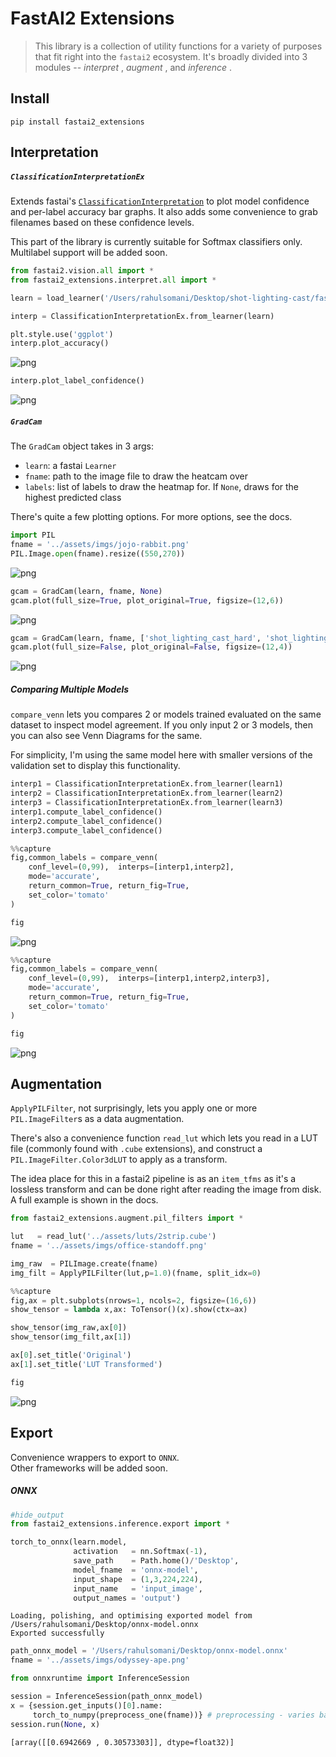 # FastAI2 Extensions
> This library is a collection of utility functions for a variety of purposes that fit right into the `fastai2` ecosystem. It's broadly divided into 3 modules -- _interpret_ , _augment_ , and _inference_ . 


## Install

`pip install fastai2_extensions`

## Interpretation

##### `ClassificationInterpretationEx`

Extends fastai's [`ClassificationInterpretation`](https://github.com/fastai/fastai2/blob/master/fastai2/interpret.py#L48) to plot model confidence and per-label accuracy bar graphs. It also adds some convenience to grab filenames based on these confidence levels.

This part of the library is currently suitable for Softmax classifiers only. Multilabel support will be added soon.

```python
from fastai2.vision.all import *
from fastai2_extensions.interpret.all import *
```

```python
learn = load_learner('/Users/rahulsomani/Desktop/shot-lighting-cast/fastai2-110-epoch-model.pkl')
```

```python
interp = ClassificationInterpretationEx.from_learner(learn)
```





```python
plt.style.use('ggplot')
interp.plot_accuracy()
```


![png](docs/images/output_7_0.png)


```python
interp.plot_label_confidence()
```


![png](docs/images/output_8_0.png)


##### `GradCam`

The `GradCam` object takes in 3 args:
* `learn`: a fastai `Learner`
* `fname`: path to the image file to draw the heatcam over
* `labels`: list of labels to draw the heatmap for. If `None`, draws for the highest predicted class

There's quite a few plotting options. For more options, see the docs.

```python
import PIL
fname = '../assets/imgs/jojo-rabbit.png'
PIL.Image.open(fname).resize((550,270))
```




![png](docs/images/output_10_0.png)



```python
gcam = GradCam(learn, fname, None)
gcam.plot(full_size=True, plot_original=True, figsize=(12,6))
```






![png](docs/images/output_11_1.png)


```python
gcam = GradCam(learn, fname, ['shot_lighting_cast_hard', 'shot_lighting_cast_soft'])
gcam.plot(full_size=False, plot_original=False, figsize=(12,4))
```


![png](docs/images/output_12_0.png)


##### Comparing Multiple Models

`compare_venn` lets you compares 2 or models trained evaluated on the same dataset to inspect model agreement. If you only input 2 or 3 models, then you can also see Venn Diagrams for the same.

For simplicity, I'm using the same model here with smaller versions of the validation set to display this functionality.

```python
interp1 = ClassificationInterpretationEx.from_learner(learn1)
interp2 = ClassificationInterpretationEx.from_learner(learn2)
interp3 = ClassificationInterpretationEx.from_learner(learn3)
interp1.compute_label_confidence()
interp2.compute_label_confidence()
interp3.compute_label_confidence()
```













```python
%%capture
fig,common_labels = compare_venn(
    conf_level=(0,99),  interps=[interp1,interp2],
    mode='accurate',
    return_common=True, return_fig=True,
    set_color='tomato'
)
```

```python
fig
```




![png](docs/images/output_16_0.png)



```python
%%capture
fig,common_labels = compare_venn(
    conf_level=(0,99),  interps=[interp1,interp2,interp3],
    mode='accurate',
    return_common=True, return_fig=True,
    set_color='tomato'
)
```

```python
fig
```




![png](docs/images/output_18_0.png)



## Augmentation

`ApplyPILFilter`, not surprisingly, lets you apply one or more `PIL.ImageFilter`s as a data augmentation.

There's also a convenience function `read_lut` which lets you read in a LUT file (commonly found with `.cube` extensions), and construct a `PIL.ImageFilter.Color3dLUT` to apply as a transform.

The idea place for this in a fastai2 pipeline is as an `item_tfms` as it's a lossless transform and can be done right after reading the image from disk. A full example is shown in the docs.

```python
from fastai2_extensions.augment.pil_filters import *
```

```python
lut   = read_lut('../assets/luts/2strip.cube')
fname = '../assets/imgs/office-standoff.png'

img_raw  = PILImage.create(fname)
img_filt = ApplyPILFilter(lut,p=1.0)(fname, split_idx=0)
```

```python
%%capture
fig,ax = plt.subplots(nrows=1, ncols=2, figsize=(16,6))
show_tensor = lambda x,ax: ToTensor()(x).show(ctx=ax)

show_tensor(img_raw,ax[0])
show_tensor(img_filt,ax[1])

ax[0].set_title('Original')
ax[1].set_title('LUT Transformed')
```

```python
fig
```




![png](docs/images/output_24_0.png)



## Export

Convenience wrappers to export to `ONNX`. <br>
Other frameworks will be added soon.

##### ONNX

```python
#hide_output
from fastai2_extensions.inference.export import *
```

```python
torch_to_onnx(learn.model,
              activation   = nn.Softmax(-1),
              save_path    = Path.home()/'Desktop',
              model_fname  = 'onnx-model',
              input_shape  = (1,3,224,224),
              input_name   = 'input_image',
              output_names = 'output')
```

    Loading, polishing, and optimising exported model from /Users/rahulsomani/Desktop/onnx-model.onnx
    Exported successfully


```python
path_onnx_model = '/Users/rahulsomani/Desktop/onnx-model.onnx'
fname = '../assets/imgs/odyssey-ape.png'
```

```python
from onnxruntime import InferenceSession

session = InferenceSession(path_onnx_model)
x = {session.get_inputs()[0].name:
     torch_to_numpy(preprocess_one(fname))} # preprocessing - varies based on your training
session.run(None, x)
```




    [array([[0.6942669 , 0.30573303]], dtype=float32)]


